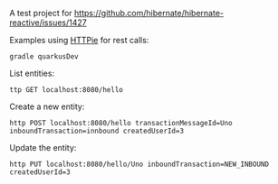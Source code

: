 A test project for https://github.com/hibernate/hibernate-reactive/issues/1427

Examples using [HTTPie](https://httpie.io/) for rest calls:
```
gradle quarkusDev
```

List entities:
```
ttp GET localhost:8080/hello
```

Create a new entity:
```
http POST localhost:8080/hello transactionMessageId=Uno inboundTransaction=innbound createdUserId=3
```

Update the entity:
```
http PUT localhost:8080/hello/Uno inboundTransaction=NEW_INBOUND createdUserId=3  
```
